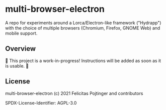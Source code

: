 # multi-browser-electron

A repo for experiments around a Lorca/Electron-like framework ("Hydrapp") with the choice of multiple browsers (Chromium, Firefox, GNOME Web) and mobile support.

## Overview

🚧 This project is a work-in-progress! Instructions will be added as soon as it is usable. 🚧

## License

multi-browser-electron (c) 2021 Felicitas Pojtinger and contributors

SPDX-License-Identifier: AGPL-3.0
